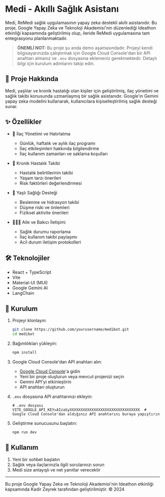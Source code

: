 # Medi - Akıllı Sağlık Asistanı

Medi, ReMedi sağlık uygulamasının yapay zeka destekli akıllı asistanıdır. Bu proje, Google Yapay Zeka ve Teknoloji Akademisi'nin düzenlediği Ideathon etkinliği kapsamında geliştirilmiş olup, ileride ReMedi uygulamasına tam entegrasyonu planlanmaktadır.

> **ÖNEMLİ NOT:** Bu proje şu anda demo aşamasındadır. Projeyi kendi bilgisayarınızda çalıştırmak için Google Cloud Console'dan bir API anahtarı almanız ve `.env` dosyasına eklemeniz gerekmektedir. Detaylı bilgi için kurulum adımlarını takip edin.

## 🎯 Proje Hakkında

Medi, yaşlılar ve kronik hastalığı olan kişiler için geliştirilmiş, ilaç yönetimi ve sağlık takibi konusunda uzmanlaşmış bir sağlık asistanıdır. Google'ın Gemini yapay zeka modelini kullanarak, kullanıcılara kişiselleştirilmiş sağlık desteği sunar.

## ✨ Özellikler

- 💊 İlaç Yönetimi ve Hatırlatma

  - Günlük, haftalık ve aylık ilaç programı
  - İlaç etkileşimleri hakkında bilgilendirme
  - İlaç kullanım zamanları ve saklama koşulları

- 🏥 Kronik Hastalık Takibi

  - Hastalık belirtilerinin takibi
  - Yaşam tarzı önerileri
  - Risk faktörleri değerlendirmesi

- 👵 Yaşlı Sağlığı Desteği

  - Beslenme ve hidrasyon takibi
  - Düşme riski ve önlemleri
  - Fiziksel aktivite önerileri

- 👨‍👩‍👦 Aile ve Bakıcı İletişimi
  - Sağlık durumu raporlama
  - İlaç kullanım takibi paylaşımı
  - Acil durum iletişim protokolleri

## 🛠️ Teknolojiler

- React + TypeScript
- Vite
- Material-UI (MUI)
- Google Gemini AI
- LangChain

## 🚀 Kurulum

1. Projeyi klonlayın:

   ```bash
   git clone https://github.com/yourusername/medibot.git
   cd medibot
   ```

2. Bağımlılıkları yükleyin:

   ```bash
   npm install
   ```

3. Google Cloud Console'dan API anahtarı alın:

   - [Google Cloud Console](https://console.cloud.google.com)'a gidin
   - Yeni bir proje oluşturun veya mevcut projenizi seçin
   - Gemini API'yi etkinleştirin
   - API anahtarı oluşturun

4. `.env` dosyasına API anahtarınızı ekleyin:

   ```env
   # .env dosyası
   VITE_GOOGLE_API_KEY=AIzaSyXXXXXXXXXXXXXXXXXXXXXXXXXXXXXXXX  # Google Cloud Console'dan aldığınız API anahtarını buraya yapıştırın
   ```

5. Geliştirme sunucusunu başlatın:
   ```bash
   npm run dev
   ```

## 📱 Kullanım

1. Yeni bir sohbet başlatın
2. Sağlık veya ilaçlarınızla ilgili sorularınızı sorun
3. Medi size anlayışlı ve net yanıtlar verecektir

---

Bu proje Google Yapay Zeka ve Teknoloji Akademisi'nin Ideathon etkinliği kapsamında Kadir Zeyrek tarafından geliştirilmiştir. © 2024
